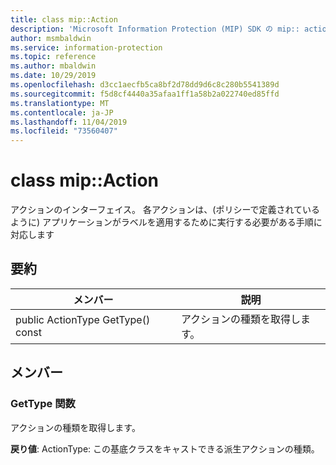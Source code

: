 ```yaml
---
title: class mip::Action
description: 'Microsoft Information Protection (MIP) SDK の mip:: action クラスについて説明します。'
author: msmbaldwin
ms.service: information-protection
ms.topic: reference
ms.author: mbaldwin
ms.date: 10/29/2019
ms.openlocfilehash: d3cc1aecfb5ca8bf2d78dd9d6c8c280b5541389d
ms.sourcegitcommit: f5d8cf4440a35afaa1ff1a58b2a022740ed85ffd
ms.translationtype: MT
ms.contentlocale: ja-JP
ms.lasthandoff: 11/04/2019
ms.locfileid: "73560407"
---
```

# <a name="class-mipaction"></a>class mip::Action 
アクションのインターフェイス。 各アクションは、(ポリシーで定義されているように) アプリケーションがラベルを適用するために実行する必要がある手順に対応します
  
## <a name="summary"></a>要約
 メンバー                        | 説明                                
--------------------------------|---------------------------------------------
public ActionType GetType() const  |  アクションの種類を取得します。
  
## <a name="members"></a>メンバー
  
### <a name="gettype-function"></a>GetType 関数
アクションの種類を取得します。

  
**戻り値**: ActionType: この基底クラスをキャストできる派生アクションの種類。
